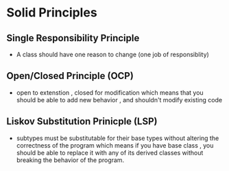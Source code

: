# Solid Principles
## Single Responsibility Principle 
- A class should have one reason to change (one job of responsiblity)
  
## Open/Closed Principle (OCP)
- open to extenstion , closed for modification which means that you should be able to add new behavior , and shouldn't modify existing code 

## Liskov Substitution Prinicple (LSP)
- subtypes must be substitutable for their base types without altering the correctness of the program which means if you have base class , you should be able to replace it with any of its derived classes without breaking the behavior of the program.
  
